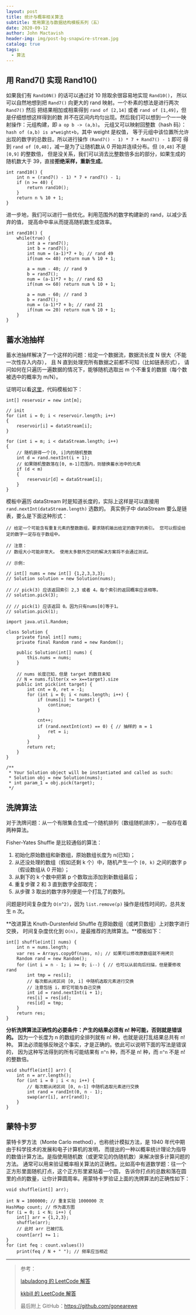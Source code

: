 ```yaml
---
layout: post
title: 统计与概率相关算法
subtitle: 常用算法与数据结构模板系列（五）
date: 2020-09-12
author: John Mactavish
header-img: img/post-bg-snapwire-stream.jpg
catalog: true
tags:
  - 算法
---
```


## 用 Rand7() 实现 Rand10()

如果我们有 `Rand10N()` 的话可以通过对 10 除取余很容易地实现 `Rand10()`，
所以可以自然地想到把 `Rand7()` 向更大的 rand 映射。一个朴素的想法是进行两次 `Rand7()` 然后
把结果相加或相乘得到 `rand of [2,14]` 或者 `rand of [1,49]`，但是仔细想想这样得到的数
并不在区间内均匀出现。然后我们可以想到一个一一映射操作：元组构建，即 `a op b -> (a,b)`。
元组又可以映射回整数（hash 码）：`hash of (a,b) is a*weight+b`，其中 weight 是权值，
等于元组中该位置所允许出现的数字的总数目。所以进行操作 `(Rand7() - 1) * 7 + Rand7() - 1` 即可
得到 `rand of [0,48]`，减一是为了让随机数从 0 开始并连续分布。但 `[0,48]` 不是 `[0,9]` 的整数倍，
但是没关系，我们可以消去比整数倍多出的部分，如果生成的随机数大于 39，直接**拒绝采样，重新生成**。

```
int rand10() {
    int n = (rand7() - 1) * 7 + rand7() - 1;
    if (n >= 40) {
        return rand10();
    }
    return n % 10 + 1;
}
```

进一步地，我们可以进行一些优化。利用范围外的数字构建新的 rand，以减少丢弃的值，
提高命中率从而提高随机数生成效率。

```
int rand10() {
    while(true) {
        int a = rand7();
        int b = rand7();
        int num = (a-1)*7 + b; // rand 49
        if(num <= 40) return num % 10 + 1; 
        
        a = num - 40; // rand 9
        b = rand7();
        num = (a-1)*7 + b; // rand 63
        if(num <= 60) return num % 10 + 1;
        
        a = num - 60; // rand 3
        b = rand7();
        num = (a-1)*7 + b; // rand 21
        if(num <= 20) return num % 10 + 1;
    }
}
```

## 蓄水池抽样

蓄水池抽样解决了一个这样的问题：给定一个数据流，数据流长度 N 很大（不能一次性存入内存），
且 N 直到处理完所有数据之前都不可知（比如链表形式），
请问如何在只遍历一遍数据的情况下，能够随机选取出 m 个不重复的数据（每个数被选中的概率为 m/N）。

证明可以看[这里](https://www.jianshu.com/p/7a9ea6ece2af)，代码模板如下：

```
int[] reservoir = new int[m];

// init
for (int i = 0; i < reservoir.length; i++)
{
    reservoir[i] = dataStream[i];
}

for (int i = m; i < dataStream.length; i++)
{
    // 随机获得一个[0, i]内的随机整数
    int d = rand.nextInt(i + 1);
    // 如果随机整数落在[0, m-1]范围内，则替换蓄水池中的元素
    if (d < m)
    {
        reservoir[d] = dataStream[i];
    }
}
```

模板中遍历 dataStream 时是知道长度的，实际上这样是可以直接用 `rand.nextInt(dataStream.length)` 选数的。
真实例子中 dataStream 要么是链表，要么是下面这种形式：

```
// 给定一个可能含有重复元素的整数数组，要求随机输出给定的数字的索引。 您可以假设给定的数字一定存在于数组中。

// 注意：
// 数组大小可能非常大。 使用太多额外空间的解决方案将不会通过测试。

// 示例:

// int[] nums = new int[] {1,2,3,3,3};
// Solution solution = new Solution(nums);

// // pick(3) 应该返回索引 2,3 或者 4。每个索引的返回概率应该相等。
// solution.pick(3);

// // pick(1) 应该返回 0。因为只有nums[0]等于1。
// solution.pick(1);

import java.util.Random;

class Solution { 
    private final int[] nums;
    private final Random rand = new Random();

    public Solution(int[] nums) {
        this.nums = nums;
    }

    // nums 长度已知，但是 target 的数目未知
    // N = nums.filter(x => x==target).size
    public int pick(int target) {
        int cnt = 0, ret = -1;
        for (int i = 0; i < nums.length; i++) {
            if (nums[i] != target) { 
                continue;
            }

            cnt++;
            if (rand.nextInt(cnt) == 0) { // 抽样的 m = 1
                ret = i;
            }
        }
        return ret;
    }
}

/**
 * Your Solution object will be instantiated and called as such:
 * Solution obj = new Solution(nums);
 * int param_1 = obj.pick(target);
 */
```

## 洗牌算法

对于洗牌问题：从一个有限集合生成一个随机排列（数组随机排序），一般存在着两种算法。

Fisher-Yates Shuffle 是比较通俗的算法：

1. 初始化原始数组和新数组，原始数组长度为 n(已知)；
2. 从还没处理的数组（假如还剩 k 个）中，随机产生一个 `[0, k)` 之间的数字 p（假设数组从 0 开始）；
3. 从剩下的 k 个数中把第 p 个数取出添加到新数组最后；
4. 重复步骤 2 和 3 直到数字全部取完；
5. 从步骤 3 取出的数字序列便是一个打乱了的数列。

问题是时间复杂度为 `O(n^2)`，因为 `list.remove(p)` 操作是线性时间的，总共发生 n 次。

**改进算法 Knuth-Durstenfeld Shuffle 在原始数组（或拷贝数组）上对数字进行交换，
时间复杂度优化到 `O(n)`，是最推荐的洗牌算法。**模板如下：

```
int[] shuffle(int[] nums) {
    int n = nums.length;
    var res = Arrays.copyOf(nums, n); // 如果可以修改原数组就不用拷贝
    Random rand = new Random();
    for (int i = n - 1; i >= 0; i--) { // 也可以从前向后扫描，但是要修改 rand
        int tmp = res[i];
        // 每次都从闭区间 [0, i] 中随机选取元素进行交换
        // 注意包括 i，即它可能与自己交换
        int id = rand.nextInt(i + 1); 
        res[i] = res[id];
        res[id] = tmp;
    }
    return res;
}
```

**分析洗牌算法正确性的必要条件：产生的结果必须有 n! 种可能，否则就是错误的。**
因为一个长度为 n 的数组的全排列就有 n! 种，也就是说打乱结果总共有 n! 种。
算法必须能够反映这个事实，才是正确的。依此可以说明下面的写法是错误的，
因为这种写法得到的所有可能结果有 `n^n` 种，而不是 n! 种，而 `n^n` 不是 n! 的整数倍。

```
void shuffle(int[] arr) {
    int n = arr.length();
    for (int i = 0 ; i < n; i++) {
        // 每次都从闭区间 [0, n-1] 中随机选取元素进行交换
        int rand = randInt(0, n - 1);
        swap(arr[i], arr[rand]);
    }
}
```

## 蒙特卡罗

蒙特卡罗方法（Monte Carlo method），也称统计模拟方法，是 1940 年代中期由于科学技术的发展和电子计算机的发明，
而提出的一种以概率统计理论为指导的数值计算方法。是指使用随机数（或更常见的伪随机数）来解决很多计算问题的方法。
通常可以用来验证概率相关算法的正确性。比如高中有道数学题：往一个正方形里面随机打点，这个正方形里紧贴着一个圆，
告诉你打点的总数和落在圆里的点的数量，让你计算圆周率。用蒙特卡罗验证上面的洗牌算法的正确性如下：

```
void shuffle(int[] arr);

int N = 1000000; // 重复实验 1000000 次
HashMap count; // 作为直方图
for (i = 0; i < N; i++) {
    int[] arr = {1,2,3};
    shuffle(arr);
    // 此时 arr 已被打乱
    count[arr] += 1；
}
for (int feq : count.values()) 
    print(feq / N + " "); // 频率应当相近
```

---

> 参考：
> 
> [labuladong 的 LeetCode 解答](https://leetcode-cn.com/problems/shuffle-an-array/solution/xi-pai-suan-fa-shen-du-xiang-jie-by-labuladong/)
>
> [kkbill 的 LeetCode 解答](https://leetcode-cn.com/problems/implement-rand10-using-rand7/solution/cong-zui-ji-chu-de-jiang-qi-ru-he-zuo-dao-jun-yun-/)
>
> 最后附上 GitHub：<https://github.com/gonearewe>
